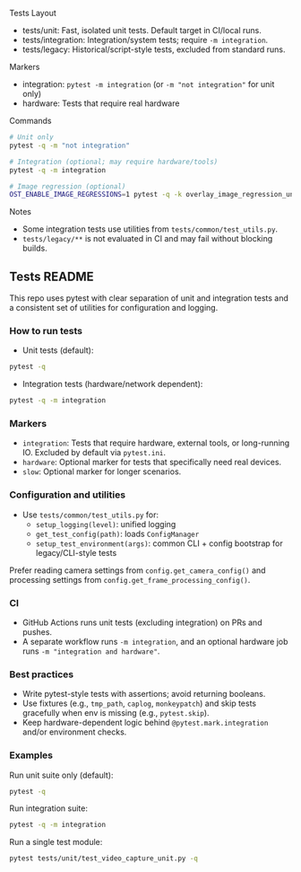 Tests Layout

- tests/unit: Fast, isolated unit tests. Default target in CI/local runs.
- tests/integration: Integration/system tests; require `-m integration`.
- tests/legacy: Historical/script-style tests, excluded from standard runs.

Markers
- integration: `pytest -m integration` (or `-m "not integration"` for unit only)
- hardware: Tests that require real hardware

Commands
```bash
# Unit only
pytest -q -m "not integration"

# Integration (optional; may require hardware/tools)
pytest -q -m integration

# Image regression (optional)
OST_ENABLE_IMAGE_REGRESSIONS=1 pytest -q -k overlay_image_regression_unit
```

Notes
- Some integration tests use utilities from `tests/common/test_utils.py`.
- `tests/legacy/**` is not evaluated in CI and may fail without blocking builds.

## Tests README

This repo uses pytest with clear separation of unit and integration tests and a consistent set of utilities for configuration and logging.

### How to run tests

- Unit tests (default):
```bash
pytest -q
```

- Integration tests (hardware/network dependent):
```bash
pytest -q -m integration
```

### Markers

- `integration`: Tests that require hardware, external tools, or long-running IO. Excluded by default via `pytest.ini`.
- `hardware`: Optional marker for tests that specifically need real devices.
- `slow`: Optional marker for longer scenarios.

### Configuration and utilities

- Use `tests/common/test_utils.py` for:
  - `setup_logging(level)`: unified logging
  - `get_test_config(path)`: loads `ConfigManager`
  - `setup_test_environment(args)`: common CLI + config bootstrap for legacy/CLI-style tests

Prefer reading camera settings from `config.get_camera_config()` and processing settings from `config.get_frame_processing_config()`.

### CI

- GitHub Actions runs unit tests (excluding integration) on PRs and pushes.
- A separate workflow runs `-m integration`, and an optional hardware job runs `-m "integration and hardware"`.

### Best practices

- Write pytest-style tests with assertions; avoid returning booleans.
- Use fixtures (e.g., `tmp_path`, `caplog`, `monkeypatch`) and skip tests gracefully when env is missing (e.g., `pytest.skip`).
- Keep hardware-dependent logic behind `@pytest.mark.integration` and/or environment checks.

### Examples

Run unit suite only (default):
```bash
pytest -q
```

Run integration suite:
```bash
pytest -q -m integration
```

Run a single test module:
```bash
pytest tests/unit/test_video_capture_unit.py -q
```
